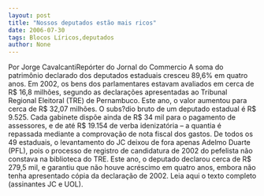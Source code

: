 ```yaml
---
layout: post
title: "Nossos deputados estão mais ricos"
date: 2006-07-30
tags: Blocos Líricos,deputados
author: None
---
```

Por Jorge CavalcantiRepórter do Jornal do Commercio
A soma do patrimônio declarado dos deputados estaduais cresceu 89,6% em quatro anos. 
Em 2002, os bens dos parlamentares estavam avaliados em cerca de R$ 16,8 milhões, segundo as declarações apresentadas ao Tribunal Regional Eleitoral (TRE) de Pernambuco. 
Este ano, o valor aumentou para cerca de R$ 32,07 milhões. O subs?dio bruto de um deputado estadual é R$ 9.525. 
Cada gabinete dispõe ainda de R$ 34 mil para o pagamento de assessores, e de até R$ 19.154 de verba idenizatória – a quantia é repassada mediante a comprovação de nota fiscal dos gastos.
De todos os 49 estaduais, o levantamento do JC deixou de fora apenas Adelmo Duarte (PFL), pois o processo de registro de candidatura de 2002 do pefelista não constava na biblioteca do TRE. 
Este ano, o deputado declarou cerca de R$ 279,5 mil, e garantiu que não houve acréscimo em quatro anos, embora não tenha apresentado cópia da declaração de 2002.
Leia aqui o texto completo (assinantes JC e UOL). 